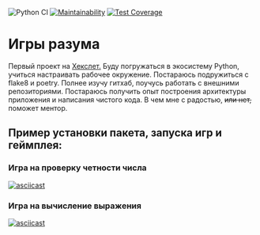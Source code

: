 ![Python CI](https://github.com/GovindaChandra/python-project-lvl1/actions/workflows/make_lint.yml/badge.svg) [![Maintainability](https://api.codeclimate.com/v1/badges/a99a88d28ad37a79dbf6/maintainability)](https://codeclimate.com/github/codeclimate/codeclimate/maintainability) [![Test Coverage](https://api.codeclimate.com/v1/badges/a99a88d28ad37a79dbf6/test_coverage)](https://codeclimate.com/github/codeclimate/codeclimate/test_coverage)
# Игры разума

Первый проект на [Хекслет.](https://ru.hexlet.io/my/projects)
Буду погружаться в экосистему Python, учиться настраивать рабочее окружение. Постараюсь подружиться с flake8 и poetry. Полнее изучу гитхаб, поучусь работать с внешними репозиториями. Постараюсь получить опыт построения архитектуры приложения и написания чистого кода. В чем мне с радостью, ~~или нет,~~ поможет ментор.

## Пример установки пакета, запуска игр и геймплея:

### Игра на проверку четности числа
[![asciicast](https://asciinema.org/a/hc5Qe5Y9Edn4luGSrt0yfq0z8.svg)](https://asciinema.org/a/hc5Qe5Y9Edn4luGSrt0yfq0z8)

### Игра на вычисление выражения
[![asciicast](https://asciinema.org/a/N3nuhQoZAoBzKnMvLK1VuKSgi.svg)](https://asciinema.org/a/N3nuhQoZAoBzKnMvLK1VuKSgi)

